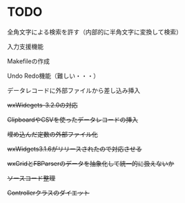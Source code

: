 # TODO


全角文字による検索を許す（内部的に半角文字に変換して検索）

入力支援機能

Makefileの作成

Undo Redo機能（難しい・・・）

データレコードに外部ファイルから差し込み挿入

~~wxWidegets-3.2.0の対応~~

~~ClipboardやCSVを使ったデータレコードの挿入~~

~~埋め込んだ定数の外部ファイル化~~

~~wxWidgets3.1.6がリリースされたので対応させる~~

~~wxGridとFBParserのデータを抽象化して統一的に扱えないか~~

~~ソースコード整理~~

~~Controllerクラスのダイエット~~


